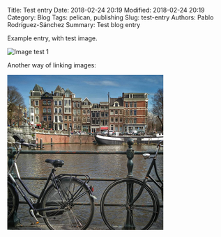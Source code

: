 Title: Test entry
Date: 2018-02-24 20:19
Modified: 2018-02-24 20:19
Category: Blog
Tags: pelican, publishing
Slug: test-entry
Authors: Pablo Rodríguez-Sánchez
Summary: Test blog entry

Example entry, with test image.

![Image test 1]({filename}images/00-test.png)

Another way of linking images:

![Image test 2](images/00-test.png)

